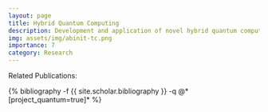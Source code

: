```yaml
---
layout: page
title: Hybrid Quantum Computing 
description: Development and application of novel hybrid quantum computing approaches
img: assets/img/abinit-tc.png
importance: 7
category: Research
---
```



Related Publications: 
<div class="publications">
    {% bibliography -f {{ site.scholar.bibliography }} -q @*[project_quantum=true]* %}
</div>

